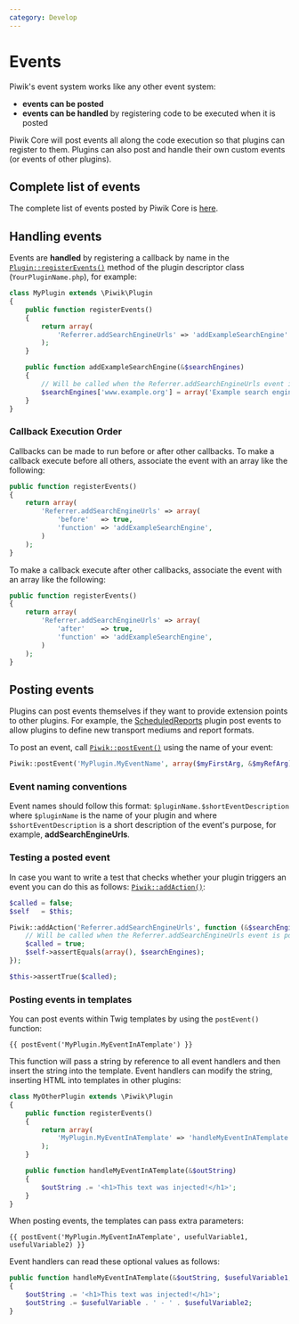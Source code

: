 ```yaml
---
category: Develop
---
```

# Events

Piwik's event system works like any other event system:

- **events can be posted**
- **events can be handled** by registering code to be executed when it is posted

Piwik Core will post events all along the code execution so that plugins can register to them. 
Plugins can also post and handle their own custom events (or events of other plugins).

## Complete list of events

The complete list of events posted by Piwik Core is [here](/api-reference/events).


## Handling events

Events are **handled** by registering a callback by name in the [`Plugin::registerEvents()`](/api-reference/Piwik/Plugin#registerevents) method of the plugin descriptor class (`YourPluginName.php`), for example:

```php
class MyPlugin extends \Piwik\Plugin
{
    public function registerEvents()
    {
        return array(
            'Referrer.addSearchEngineUrls' => 'addExampleSearchEngine'
        );
    }

    public function addExampleSearchEngine(&$searchEngines)
    {
        // Will be called when the Referrer.addSearchEngineUrls event is posted
        $searchEngines['www.example.org'] = array('Example search engine');
    }
}
```

### Callback Execution Order

Callbacks can be made to run before or after other callbacks. To make a callback execute before all others, associate the event with an array like the following:

```php
public function registerEvents()
{
    return array(
        'Referrer.addSearchEngineUrls' => array(
            'before'   => true,
            'function' => 'addExampleSearchEngine',
        )
    );
}
```

To make a callback execute after other callbacks, associate the event with an array like the following:

```php
public function registerEvents()
{
    return array(
        'Referrer.addSearchEngineUrls' => array(
            'after'    => true,
            'function' => 'addExampleSearchEngine',
        )
    );
}
```

## Posting events

Plugins can post events themselves if they want to provide extension points to other plugins. For example, the [ScheduledReports](https://github.com/matomo-org/matomo/tree/master/plugins/ScheduledReports) plugin post events to allow plugins to define new transport mediums and report formats.

To post an event, call [`Piwik::postEvent()`](/api-reference/Piwik/Piwik#postevent) using the name of your event:

```php
Piwik::postEvent('MyPlugin.MyEventName', array($myFirstArg, &$myRefArg));
```

### Event naming conventions

Event names should follow this format: `$pluginName.$shortEventDescription` where `$pluginName` is the name of your plugin and where `$shortEventDescription` is a short description of the event's purpose, for example, **addSearchEngineUrls**.

### Testing a posted event

In case you want to write a test that checks whether your plugin triggers an event you can do this as follows: [`Piwik::addAction()`](/api-reference/Piwik/Piwik#addaction):

```php
$called = false;
$self   = $this;

Piwik::addAction('Referrer.addSearchEngineUrls', function (&$searchEngines) use ($self, &$called) {
    // Will be called when the Referrer.addSearchEngineUrls event is posted
    $called = true;
    $self->assertEquals(array(), $searchEngines);
});

$this->assertTrue($called);
```

### Posting events in templates

You can post events within Twig templates by using the `postEvent()` function:

```twig
{{ postEvent('MyPlugin.MyEventInATemplate') }}
```

This function will pass a string by reference to all event handlers and then insert the string into the template. Event handlers can modify the string, inserting HTML into templates in other plugins:

```php
class MyOtherPlugin extends \Piwik\Plugin
{
    public function registerEvents()
    {
        return array(
            'MyPlugin.MyEventInATemplate' => 'handleMyEventInATemplate',
        );
    }

    public function handleMyEventInATemplate(&$outString)
    {
        $outString .= '<h1>This text was injected!</h1>';
    }
}
```

When posting events, the templates can pass extra parameters:

```twig
{{ postEvent('MyPlugin.MyEventInATemplate', usefulVariable1, usefulVariable2) }}
```

Event handlers can read these optional values as follows:

```php
public function handleMyEventInATemplate(&$outString, $usefulVariable1, $usefulVariable2)
{
    $outString .= '<h1>This text was injected!</h1>';
    $outString .= $usefulVariable . ' - ' . $usefulVariable2;
}
```
